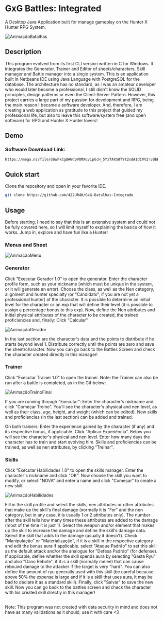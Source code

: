 # GxG Battles: Integrated

A Desktop Java Application built for manage gameplay on the Hunter X Hunter RPG System.

![AnimaçãoBatalhas](https://github.com/422UR4H/GxG-Batalhas-Integrado/assets/36780789/b3db066c-fc58-41c1-9a6e-343a26fbdb01)

## Description

This program evolved from its first CLI version written in C for Windows.
It integrates the Generator, Trainer and Editor of sheets/characters, Skill manager and Battle manager into a single system.
This is an application built in Netbeans IDE using Java Language with PostgreSQL for the database.
The architecture has no standard, as I was an amateur developer who would later become a professional, I still didn't know the SOLID principles, design patterns or even the Client-Server Pattern.
However, this project carries a large part of my passion for development and RPG, being the main reason I became a software developer.
And, therefore, I am creating a web application as gratitude to this project that guided my professional life, but also to leave this software/system free (and open software) for RPG and Hunter X Hunter lovers!

## Demo

### Software Download Link:

```url
https://mega.nz/file/G0wFkCgQ#WdpVOMXqvipGcH_5YzTAXG0TYt2sdAIdCVV2rvBbKXI
```

## Quick start

Clone the repository and open in your favorite IDE.

```bash
git clone https://github.com/422UR4H/GxG-Batalhas-Integrado
```

## Usage

Before starting, I need to say that this is an extensive system and could not be fully covered here, so I will limit myself to explaining the basics of how it works. Jump in, explore and have fun like a Hunter!

### Menus and Sheet

![AnimaçãoMenu](https://github.com/422UR4H/GxG-Batalhas-Integrado/assets/36780789/6ee0a9c0-d3b5-490f-8c45-244a495f4cbf)

### Generator

Click "Executar Gerador 1.0" to open the generator.
Enter the character profile form, such as your nickname (which must be unique in the system, or it will generate an error).
Choose the class, as well as the Nen category, alignment and hunter specialty (or "Candidato", if you are not yet a professional hunter) of the character.
It is possible to determine an initial level for the character or an exp that will define their level (it is possible to assign a percentage bonus to this exp).
Now, define the Nen attributes and initial physical attributes of the character to be created, the trained proficiencies and, finally:
Click "Calcular"

![AnimaçãoGerador](https://github.com/422UR4H/GxG-Batalhas-Integrado/assets/36780789/4b690090-ee3a-4dd6-b830-0e567af1c39a)

In the last section are the character's data and the points to distribute if he starts beyond level 1.
Distribute correctly until the points are zero and save the sheet/character.
Now you can go back to the Battles Screen and check the character created directly in this manager!

### Trainer

Click "Executar Trainer 1.0" to open the trainer.
Note: the Trainer can also be run after a battle is completed, as in the Gif below:

![AnimaçãoTreinoFinal](https://github.com/422UR4H/GxG-Batalhas-Integrado/assets/36780789/2a2a2fc2-13d6-482a-8184-effacd5b0cba)

If you are running through "Executar":
Enter the character's nickname and click "Começar Treino".
You'll see the character's physical and nen level, as well as their class, age, height, and weight (which can be edited).
New skills and proficiencies (in the last section) can be added and trained.

On both trainers:
Enter the experience gained by the character (if any) and its respective bonus, if applicable. Click "Aplicar Experiência".
Below you will see the character's physical and nen level.
Enter how many days the character has to train and start evolving him.
Skills and proficiencies can be trained, as well as nen attributes, by clicking "Treinar".

### Skills

Click "Executar Habilidades 1.0" to open the skills manager.
Enter the character's nickname and click "OK".
Now choose the skill you want to modify, or select "NOVA" and enter a name and click "Começar" to create a new skill.

![AnimaçãoHabilidades](https://github.com/422UR4H/GxG-Batalhas-Integrado/assets/36780789/b103407e-d313-40cb-a7a8-13784dee2ab6)

Fill in the skill profile and select the skills, nen attributes or other attributes that make up the skill's final damage (normally it is "For" and the nen category, but in any case, it is usually 1 or 2 attributes only).
The number after the skill tells how many times these attributes are added to the damage (most of the time it is just 1).
Select the weapon and/or element that makes up the skill to increase the damage and define the skill's damage data.
Select the skill that adds to the damage (usually it doesn't).
Check "Manipulação" or "Materialização", if it is a skill in the respective category and edit the bonus aura if applicable.
select "Ataque Padrão" to set this skill as the default attack and/or the analogue for "Defesa Padrão" (for defense).
If applicable, define whether the skill spends aura by selecting "Gasta Ryu" and also "Dano Rebote", if it is a skill (normally melee) that can cause rebound damage to the attacker if the target is very "hard".
You can also define the amount of ryu generally used with this skill (be careful because above 50% the expense is large and if it is a skill that uses aura, it may be bad to declare it as a standard skill).
Finally, click "Salvar" to save the new skill.
Now you can go back to the battles screen and check the character with his created skill directly in this manager!

<br />
Note: This program was not created with data security in mind and does not have as many validations as it should, use it with care <3
